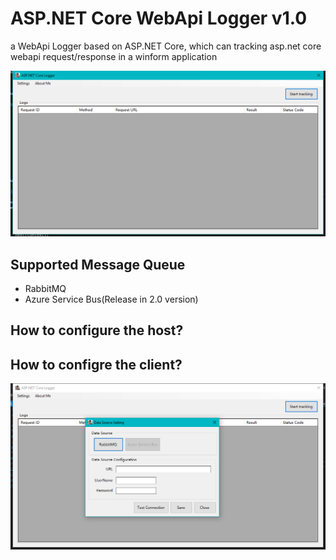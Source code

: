 # ASP.NET Core WebApi Logger v1.0
a WebApi Logger based on ASP.NET Core, which can tracking asp.net core webapi request/response in a winform application

![](./images/20190530161850.png)

## Supported Message Queue
 - RabbitMQ
 - Azure Service Bus(Release in 2.0 version)

## How to configure the host?


## How to configre the client?

![](./images/123456.png)
